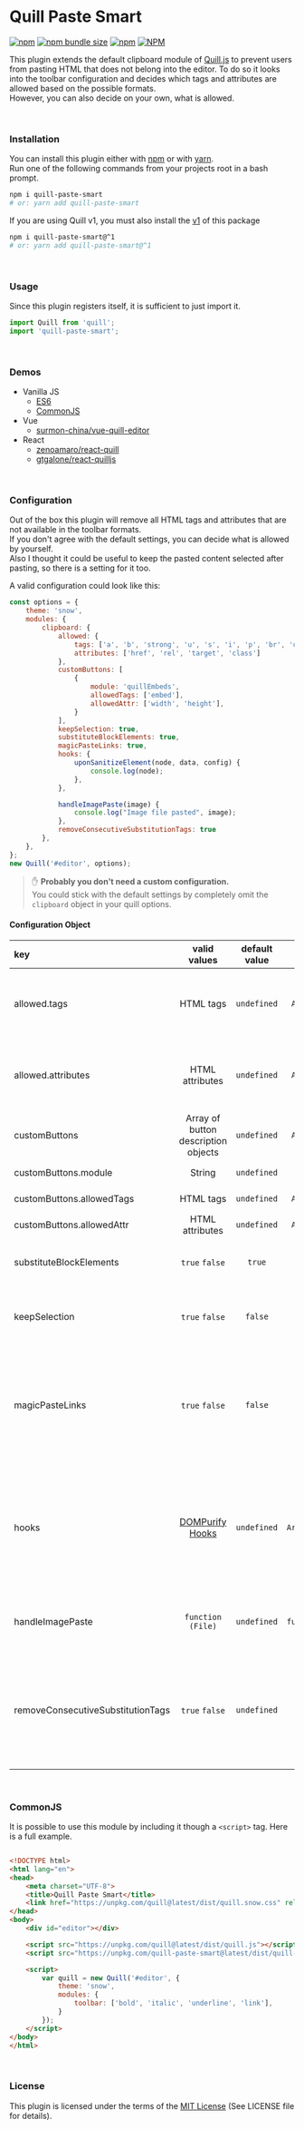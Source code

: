 # Quill Paste Smart

[![npm](https://img.shields.io/npm/v/quill-paste-smart?style=for-the-badge)](https://www.npmjs.com/package/quill-paste-smart?activeTab=versions)
[![npm bundle size](https://img.shields.io/bundlephobia/minzip/quill-paste-smart?color=%237400da&style=for-the-badge)](https://bundlephobia.com/package/quill-paste-smart)
[![npm](https://img.shields.io/npm/dm/quill-paste-smart?style=for-the-badge)](https://www.npmjs.com/package/quill-paste-smart)
[![NPM](https://img.shields.io/npm/l/quill-paste-smart?style=for-the-badge)](https://github.com/Artem-Schander/quill-paste-smart/blob/master/LICENSE)

This plugin extends the default clipboard module of [Quill.js](https://github.com/quilljs/quill) to prevent users from pasting HTML that does not belong into the editor. To do so it looks into the toolbar configuration and decides which tags and attributes are allowed based on the possible formats.  
However, you can also decide on your own, what is allowed.

<br>

### Installation

You can install this plugin either with [npm](https://www.npmjs.com/) or with [yarn](https://yarnpkg.com/).  
Run one of the following commands from your projects root in a bash prompt.

```bash
npm i quill-paste-smart
# or: yarn add quill-paste-smart
```

If you are using Quill v1, you must also install the [v1](https://github.com/Artem-Schander/quill-paste-smart/tree/legacy) of this package

```bash
npm i quill-paste-smart@^1
# or: yarn add quill-paste-smart@^1
```

<br>

### Usage

Since this plugin registers itself, it is sufficient to just import it.

```javascript
import Quill from 'quill';
import 'quill-paste-smart';
```

<br>

### Demos

* Vanilla JS
    * [ES6](https://il56g.csb.app/)
    * [CommonJS](https://8rw3l.csb.app/)
* Vue
    * [surmon-china/vue-quill-editor](https://bk79f.csb.app/)
* React
    * [zenoamaro/react-quill](https://3di00.csb.app/)
    * [gtgalone/react-quilljs](https://h3tut.csb.app/)

<br>

### Configuration

Out of the box this plugin will remove all HTML tags and attributes that are not available in the toolbar formats.  
If you don't agree with the default settings, you can decide what is allowed by yourself.  
Also I thought it could be useful to keep the pasted content selected after pasting, so there is a setting for it too.

A valid configuration could look like this:

```javascript
const options = {
    theme: 'snow',
    modules: {
        clipboard: {
            allowed: {
                tags: ['a', 'b', 'strong', 'u', 's', 'i', 'p', 'br', 'ul', 'ol', 'li', 'span'],
                attributes: ['href', 'rel', 'target', 'class']
            },
            customButtons: [
                {
                    module: 'quillEmbeds',
                    allowedTags: ['embed'],
                    allowedAttr: ['width', 'height'],
                }
            ],
            keepSelection: true,
            substituteBlockElements: true,
            magicPasteLinks: true,
            hooks: {
                uponSanitizeElement(node, data, config) {
                    console.log(node);
                },
            },

            handleImagePaste(image) {
                console.log("Image file pasted", image);
            },
            removeConsecutiveSubstitutionTags: true
        },
    },
};
new Quill('#editor', options);
```

> :raised_hand: **Probably you don't need a custom configuration.**  
> You could stick with the default settings by completely omit the `clipboard` object in your quill options.


#### Configuration Object

| key                     |                         valid values                         | default value |       type        | description                                                                                                                                                                                                                                                                                                                                                  |
| :---------------------- | :----------------------------------------------------------: | :-----------: | :---------------: | :----------------------------------------------------------------------------------------------------------------------------------------------------------------------------------------------------------------------------------------------------------------------------------------------------------------------------------------------------------- |
| allowed.tags              |                          HTML tags                           |  `undefined`  |  `Array<string>`  | Here you can define any HTML tag that should be allowed to be pasted. If this setting is not specified, allowed tags are determined by possible formats in the toolbar                                                                                                                                                                                       |
| allowed.attributes        |                       HTML attributes                        |  `undefined`  |  `Array<string>`  | Here you can define any HTML attributes that should be allowed to be pasted. If this setting is not specified, allowed attributes are determined by possible formats in the toolbar                                                                                                                                                                          |
| customButtons             |                       Array of button description objects    |  `undefined`  |  `Array<object>`  | Here you can add custom toolbar buttons with the associated tags and attributes that are allowed in relation to those buttons. |
| customButtons.module      |                       String                                 |  `undefined`  |     `string`      | The module name used in the toolbar button definition |
| customButtons.allowedTags |                       HTML tags                              |  `undefined`  |  `Array<string>`  | The tags allowed when this custom button is present. |
| customButtons.allowedAttr |                       HTML attributes                        |  `undefined`  |  `Array<string>`  | The attributes allowed when this custom button is present. |
| substituteBlockElements   |                        `true` `false`                        |    `true`     |     `Boolean`     | If this setting is set to `true` all forbidden block type tags will be substituted by one of the allowed tags `p`/`div`/`section`                                                                                                                                                                                                                            |
| keepSelection             |                        `true` `false`                        |    `false`    |     `Boolean`     | If this setting is set to `true` the pasted content will be selected after pasting it. Otherwise the cursor will be placed right after the pasted content                                                                                                                                                                                                    |
| magicPasteLinks           |                        `true` `false`                        |    `false`    |     `Boolean`     | If this setting is set to `true` pasted URLs over selected text will be converted to an `a` tag. Example: If you select the word `foo` and paste the URL `https://foo.bar/` the result will be `<a href="https://foo.bar/">foo</a>`. Note: This only works if there is nothing pasted except a valid URL.                                                    |
| hooks                     | [DOMPurify Hooks](https://github.com/cure53/DOMPurify#hooks) |  `undefined`  | `Array<function>` | Here you can define any of the DOMPurify hooks. This can be handy if you need to cusomtize the HTML sanitizer. For more information see the [hook demos](https://github.com/cure53/DOMPurify/tree/main/demos) from DOMPurify.<br>**BE AWARE**<br>Here you can mess up things. E.g. You could create an infinite loop by adding not allowed tags to the node. |
| handleImagePaste          |                      `function (File)`                       |  `undefined`  | `function (File)` | Here you can define custom behavior for handling images being pasted, you can use this to upload the image to a CDN rather than embedding                                                                                                                                                                                                                    |                                                                                                                                                                                                                  |
| removeConsecutiveSubstitutionTags |                        `true` `false`                        |    `undefined`    |     `Boolean`     | If this setting is set to `true` the pasted content will have consecutive occurances of the chosen substitution element removed after pasting it. Otherwise the the pasted conntent will not be affected. Note this setting is in effect only when substituteBlockElements is not false. |
<br>

### CommonJS

It is possible to use this module by including it though a `<script>` tag. Here is a full example.

```html

<!DOCTYPE html>
<html lang="en">
<head>
    <meta charset="UTF-8">
    <title>Quill Paste Smart</title>
    <link href="https://unpkg.com/quill@latest/dist/quill.snow.css" rel="stylesheet">
</head>
<body>
    <div id="editor"></div>

    <script src="https://unpkg.com/quill@latest/dist/quill.js"></script>
    <script src="https://unpkg.com/quill-paste-smart@latest/dist/quill-paste-smart.js"></script>

    <script>
        var quill = new Quill('#editor', {
            theme: 'snow',
            modules: {
                toolbar: ['bold', 'italic', 'underline', 'link'],
            }
        });
    </script>
</body>
</html>
```


<br>

### License
This plugin is licensed under the terms of the [MIT License](https://github.com/Artem-Schander/quill-paste-smart/blob/master/LICENSE)
(See LICENSE file for details).
